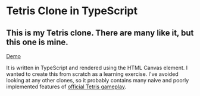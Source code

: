 Tetris Clone in TypeScript
==========================

## This is my Tetris clone. There are many like it, but this one is mine.

[Demo](http://htmlpreview.github.io/?https://github.com/gruner/tetris_js/blob/master/release/tetris.html)

It is written in TypeScript and rendered using the HTML Canvas element. I wanted to create this from scratch as a learning exercise. I've avoided looking at any other clones, so it probably contains many naive and poorly implemented features of [official Tetris gameplay](http://tetris.wikia.com/wiki/Category:Interface).